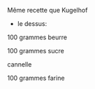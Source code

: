 Même recette que Kugelhof

+ le dessus:

100 grammes beurre

100 grammes sucre

cannelle

100 grammes farine 